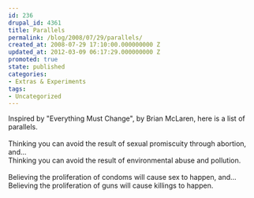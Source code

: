 ```yaml
---
id: 236
drupal_id: 4361
title: Parallels
permalink: /blog/2008/07/29/parallels/
created_at: 2008-07-29 17:10:00.000000000 Z
updated_at: 2012-03-09 06:17:29.000000000 Z
promoted: true
state: published
categories:
- Extras & Experiments
tags:
- Uncategorized
---
```

Inspired by "Everything Must Change", by Brian McLaren, here is a list of parallels.<br /><br />Thinking you can avoid the result of sexual promiscuity through abortion, and...<br />Thinking you can avoid the result of environmental abuse and pollution.<br /><br />Believing the proliferation of condoms will cause sex to happen, and...<br />Believing the proliferation of guns will cause killings to happen.
